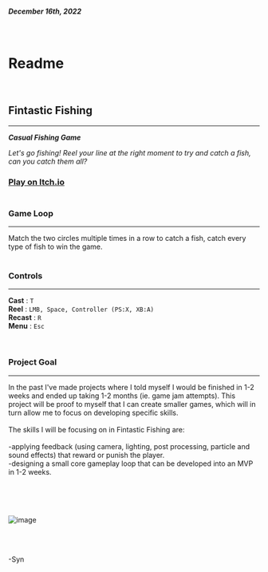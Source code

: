 
##### December 16th, 2022

<br>

# Readme
<br>





## **Fintastic Fishing** <br> 
___
 ***Casual Fishing Game*** <br>

*Let's go fishing! Reel your line at the right moment to try and catch a fish, can you catch them all?* <br>
### [**Play on Itch.io**](https://synith.itch.io/) <br> <br>
### **Game Loop**
___
Match the two circles multiple times in a row to catch a fish, catch every type of fish to win the game.
<br>
<br>

### **Controls**
___
**Cast** : `T` <br> 
**Reel** : `LMB, Space, Controller (PS:X, XB:A)` <br> 
**Recast** : `R` <br> 
**Menu** : `Esc` <br> 


<br>


### **Project Goal**
___
In the past I've made projects where I told myself I would be finished in 1-2 weeks and ended up taking 1-2 months (ie. game jam attempts). This project will be proof to myself that I can create smaller games, which will in turn allow me to focus on developing specific skills.
<br>
<br>
The skills I will be focusing on in Fintastic Fishing are: <br> <br>
-applying feedback (using camera, lighting, post processing, particle and sound effects) that reward or punish the player. <br>
-designing a small core gameplay loop that can be developed into an MVP in 1-2 weeks.

<br>
<br>



<br>

![image](https://user-images.githubusercontent.com/8266516/207529636-f38ff87c-c9bc-415e-a501-e4ab2b6a3b56.png)

<br>

<br>

-Syn

<br>

<br>

